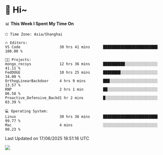 # 👋 Hi~

<!--START_SECTION:waka-->
📊 **This Week I Spent My Time On** 

```text
🕑︎ Time Zone: Asia/Shanghai

🔥 Editors: 
VS Code                  30 hrs 41 mins      █████████████████████████   100.00 % 

🐱‍💻 Projects: 
mongo_recsys             12 hrs 36 mins      ██████████░░░░░░░░░░░░░░░   41.11 % 
FedDOGE                  10 hrs 25 mins      ████████░░░░░░░░░░░░░░░░░   34.00 % 
OrthogLinearBackdoor     4 hrs 9 mins        ███░░░░░░░░░░░░░░░░░░░░░░   13.57 % 
RNP                      2 hrs 1 min         ██░░░░░░░░░░░░░░░░░░░░░░░   06.58 % 
Proactive_Defensive_Backd1 hr 2 mins         █░░░░░░░░░░░░░░░░░░░░░░░░   03.39 % 

💻 Operating System: 
Linux                    30 hrs 36 mins      █████████████████████████   99.77 % 
Mac                      4 mins              ░░░░░░░░░░░░░░░░░░░░░░░░░   00.23 % 
```


 Last Updated on 17/06/2025 18:51:16 UTC
<!--END_SECTION:waka-->

![](https://komarev.com/ghpvc/?username=lvdongyi&label=Profile%20views&color=0e75b6&style=flat)
<!---
lvdongyi/lvdongyi is a ✨ special ✨ repository because its `README.md` (this file) appears on your GitHub profile.
You can click the Preview link to take a look at your changes.
--->

